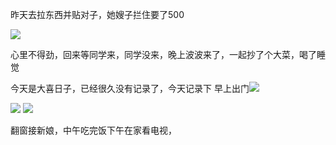 昨天去拉东西并贴对子，她嫂子拦住要了500

![](http://upload-images.jianshu.io/upload_images/6904315-9cb223af5db6823d.jpg?imageMogr2/auto-orient/strip%7CimageView2/2/w/1080/q/50)

心里不得劲，回来等同学来，同学没来，晚上波波来了，一起抄了个大菜，喝了睡觉

今天是大喜日子，已经很久没有记录了，今天记录下
早上出门![](http://upload-images.jianshu.io/upload_images/6904315-7070094963214a65.jpg?imageMogr2/auto-orient/strip%7CimageView2/2/w/1080/q/50)

![](http://upload-images.jianshu.io/upload_images/6904315-7ed88f0aa53bdef1.jpg?imageMogr2/auto-orient/strip%7CimageView2/2/w/1080/q/50)
![](http://upload-images.jianshu.io/upload_images/6904315-fcd2330cfe407eb2.jpg?imageMogr2/auto-orient/strip%7CimageView2/2/w/1080/q/50)


翻窗接新娘，中午吃完饭下午在家看电视，
